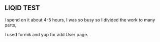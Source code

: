 ## LIQID  TEST

I spend on it about 4-5 hours, I was so busy so I divided the work to many parts, 

I used formik and yup for add User page.

